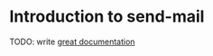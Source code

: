 # Introduction to send-mail

TODO: write [great documentation](http://jacobian.org/writing/what-to-write/)
